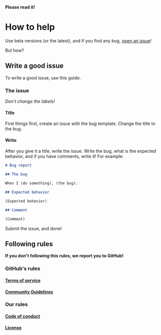 **Please read it!**
# How to help
Use beta versions (or the latest), and if you find any bug, [open an issue](https://github.com/koviubi56/countdown/issues/new?assignees=&labels=Bug&template=bug_report.md&title=BUG)!

But how?
## Write a good issue
To write a good issue, use this guide.
### The issue
*Don't change the labels!*
#### Title
First things first, create an issue with the bug template. Change the title to the bug.
#### Write
After you give it a title, write the issue. Write the bug, what is the expected behavior, and if you have comments, write it! For example:

```markdown
# Bug report

## The bug

When I (do something), (the bug).

## Expected behavior

(Expected behavior)

## Comment

(Comment)
```

Submit the issue, and done!
## Following rules
**If you don't following this rules, we report you to GitHub!**
### GitHub's rules
#### [Terms of service](https://docs.github.com/github/site-policy/github-terms-of-service)
#### [Community Guidelines](https://docs.github.com/articles/github-community-guidelines)
### Our rules
#### [Code of conduct](https://github.com/koviubi56/countdown/blob/main/CODE_OF_CONDUCT.md)
#### [License](https://github.com/koviubi56/countdown/blob/main/LICENSE)
